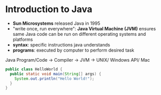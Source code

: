 # Introduction to Java

- **Sun Microsystems** released Java in 1995
- "write once, run everywhere": **Java Virtual Machine (JVM)** ensures same Java code can be run on different operating 
  systems and platforms
- **syntax**: specific instructions java understands
- **programs**: executed by computer to perform desired task

Java Program/Code -> Compiler -> JVM -> UNIX/ Windows API/ Mac

`````` java
public class HelloWorld {
  public static void main(String[] args) {
    System.out.println("Hello World!");
  }
}